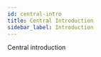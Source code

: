 ```yaml
---
id: central-intro
title: Central Introduction
sidebar_label: Introduction
---
```


Central introduction